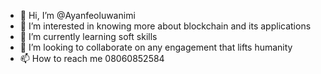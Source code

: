 - 👋 Hi, I’m @Ayanfeoluwanimi
- 👀 I’m interested in knowing more about blockchain and its applications
- 🌱 I’m currently learning soft skills
- 💞️ I’m looking to collaborate on any engagement that lifts humanity
- 📫 How to reach me 08060852584

<!---
Ayanfeoluwanimi/Ayanfeoluwanimi is a ✨ special ✨ repository because its `README.md` (this file) appears on your GitHub profile.
You can click the Preview link to take a look at your changes.
--->
